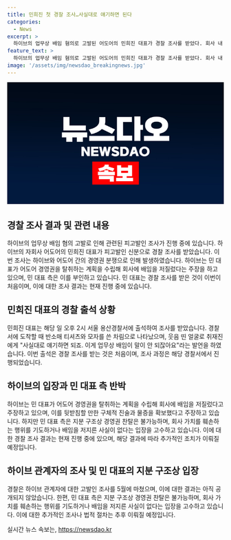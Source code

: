 ```yaml
---
title: 민희진 첫 경찰 조사…사실대로 얘기하면 된다
categories:
  - News
excerpt: >
  하이브의 업무상 배임 혐의로 고발된 어도어의 민희진 대표가 경찰 조사를 받았다. 회사 내 경영권 분쟁으로 민 대표가 처음으로 경찰 조사를 받았는데, 하이브는 배임을 뒷받침할 증거가 있다고 주장하고, 민 대표 측은 경영권 찬탈은 불가능하며, 배임 사실이 없다고 주장중이다. 민 대표는 의결권을 행사하려는 시도를 가처분 신청으로 막고 있으며, 이에 대한 법원 판단을 기다리고 있다.
feature_text: >
  하이브의 업무상 배임 혐의로 고발된 어도어의 민희진 대표가 경찰 조사를 받았다. 회사 내 경영권 분쟁으로 민 대표가 처음으로 경찰 조사를 받았는데, 하이브는 배임을 뒷받침할 증거가 있다고 주장하고, 민 대표 측은 경영권 찬탈은 불가능하며, 배임 사실이 없다고 주장중이다. 민 대표는 의결권을 행사하려는 시도를 가처분 신청으로 막고 있으며, 이에 대한 법원 판단을 기다리고 있다.
image: '/assets/img/newsdao_breakingnews.jpg'
---
```


<p><img src="/assets/img/newsdao_breakingnews.jpg" alt="pcversion 속보" /></p>

<h2 data-ke-size="size26">경찰 조사 결과 및 관련 내용</h2>

<p data-ke-size="size16">하이브의 업무상 배임 혐의 고발로 인해 관련된 피고발인 조사가 진행 중에 있습니다. 하이브의 자회사 어도어의 민희진 대표가 피고발인 신분으로 경찰 조사를 받았습니다. 이번 조사는 하이브와 어도어 간의 경영권 분쟁으로 인해 발생하였습니다. 하이브는 민 대표가 어도어 경영권을 탈취하는 계획을 수립해 회사에 배임을 저질렀다는 주장을 하고 있으며, 민 대표 측은 이를 부인하고 있습니다. 민 대표는 경찰 조사를 받은 것이 이번이 처음이며, 이에 대한 조사 결과는 현재 진행 중에 있습니다.</p>

<h2 data-ke-size="size26">민희진 대표의 경찰 출석 상황</h2>

<p data-ke-size="size16">민희진 대표는 해당 일 오후 2시 서울 용산경찰서에 출석하여 조사를 받았습니다. 경찰서에 도착할 때 반소매 티셔츠와 모자를 쓴 차림으로 나타났으며, 웃음 띤 얼굴로 취재진에게 "사실대로 얘기하면 되죠. 이게 업무상 배임이 말이 안 되잖아요"라는 발언을 하였습니다. 이번 출석은 경찰 조사를 받는 것은 처음이며, 조사 과정은 해당 경찰서에서 진행되었습니다.</p>

<h2 data-ke-size="size26">하이브의 입장과 민 대표 측 반박</h2>

<p data-ke-size="size16">하이브는 민 대표가 어도어 경영권을 탈취하는 계획을 수립해 회사에 배임을 저질렀다고 주장하고 있으며, 이를 뒷받침할 만한 구체적 진술과 물증을 확보했다고 주장하고 있습니다. 하지만 민 대표 측은 지분 구조상 경영권 찬탈은 불가능하며, 회사 가치를 훼손하는 행위를 기도하거나 배임을 저지른 사실이 없다는 입장을 고수하고 있습니다. 이에 대한 경찰 조사 결과는 현재 진행 중에 있으며, 해당 결과에 따라 추가적인 조치가 이뤄질 예정입니다.</p>

<h2 data-ke-size="size26">하이브 관계자의 조사 및 민 대표의 지분 구조상 입장</h2>

<p data-ke-size="size16">경찰은 하이브 관계자에 대한 고발인 조사를 5월에 마쳤으며, 이에 대한 결과는 아직 공개되지 않았습니다. 한편, 민 대표 측은 지분 구조상 경영권 찬탈은 불가능하며, 회사 가치를 훼손하는 행위를 기도하거나 배임을 저지른 사실이 없다는 입장을 고수하고 있습니다. 이에 대한 추가적인 조사나 법적 절차는 추후 이뤄질 예정입니다.</p>
실시간 뉴스 속보는, <a href="https://newsdao.kr" rel="dofollow">https://newsdao.kr</a>



